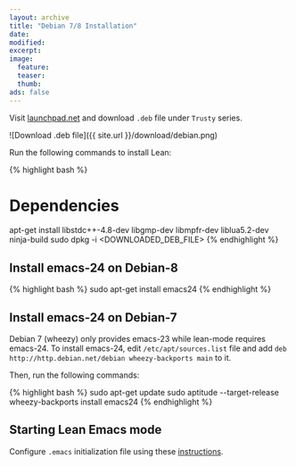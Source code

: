 ```yaml
---
layout: archive
title: "Debian 7/8 Installation"
date:
modified:
excerpt:
image:
  feature:
  teaser:
  thumb:
ads: false
---
```


Visit [launchpad.net](https://launchpad.net/~leanprover/+archive/ubuntu/lean/+packages)
and download `.deb` file under `Trusty` series.

![Download .deb file]({{ site.url }}/download/debian.png)

Run the following commands to install Lean:

{% highlight bash %}
# Dependencies
apt-get install libstdc++-4.8-dev libgmp-dev libmpfr-dev liblua5.2-dev ninja-build
sudo dpkg -i <DOWNLOADED_DEB_FILE>
{% endhighlight %}

## Install emacs-24 on Debian-8

{% highlight bash %}
sudo apt-get install emacs24
{% endhighlight %}

## Install emacs-24 on Debian-7

Debian 7 (wheezy) only provides emacs-23 while lean-mode requires
emacs-24. To install emacs-24, edit `/etc/apt/sources.list` file and
add `deb http://http.debian.net/debian wheezy-backports main` to it.

Then, run the following commands:

{% highlight bash %}
sudo apt-get update
sudo aptitude --target-release wheezy-backports install emacs24
{% endhighlight %}

## Starting Lean Emacs mode

Configure `.emacs` initialization file using these
[instructions](https://github.com/leanprover/lean-mode).
